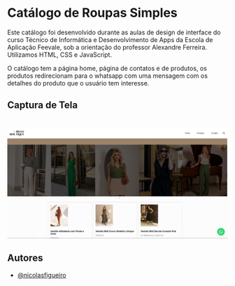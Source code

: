 
# Catálogo de Roupas Simples

Este catálogo foi desenvolvido durante as aulas de design de interface do curso Técnico de Informática e Desenvolvimento de Apps da Escola de Aplicação Feevale, sob a orientação do professor Alexandre Ferreira. Utilizamos HTML, CSS e JavaScript. 

O catálogo tem a página home, página de contatos e de produtos, os produtos redirecionam para o whatsapp com uma mensagem com os detalhes do produto que o usuário tem interesse.


## Captura de Tela
#
![Captura de Tela](https://raw.githubusercontent.com/nicolasfigueiro/Catalogo-de-Roupas-Simples/main/print-01.PNG)




## Autores

- [@nicolasfigueiro](https://www.github.com/nicolasfigueiro)

